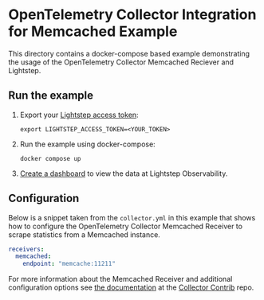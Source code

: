 # OpenTelemetry Collector Integration for Memcached Example

This directory contains a docker-compose based example demonstrating the usage of the OpenTelemetry Collector Memcached Reciever and Lightstep.

## Run the example

1. Export your [Lightstep access token][ls-docs-access-token]:

    `export LIGHTSTEP_ACCESS_TOKEN=<YOUR_TOKEN>`

2. Run the example using docker-compose:

    `docker compose up`

3. [Create a dashboard][ls-docs-dashboards] to view the data at Lightstep Observability.


## Configuration

Below is a snippet taken from the `collector.yml` in this example that shows how to configure the OpenTelemetry Collector Memcached Receiver to scrape statistics from a Memcached instance.

```yaml
receivers:
  memcached:
    endpoint: "memcache:11211"
```

For more information about the Memcached Receiver and additional configuration options see [the documentation][otel-memcached-receiver] at the [Collector Contrib][otel-collector-contrib] repo.

[otel-collector-contrib]: https://github.com/open-telemetry/opentelemetry-collector-contrib
[otel-memcached-receiver]: https://github.com/open-telemetry/opentelemetry-collector-contrib/tree/main/receiver/memcachedreceiver
[ls-docs-access-token]: https://docs.lightstep.com/docs/create-and-manage-access-tokens
[ls-docs-dashboards]: https://docs.lightstep.com/docs/create-and-manage-dashboards
